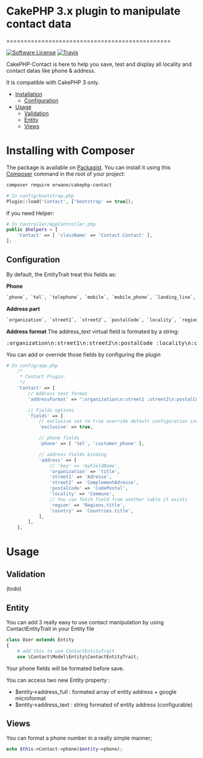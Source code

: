 # CakePHP 3.x plugin to manipulate contact data
===============================================

[![Software License](https://img.shields.io/badge/license-MIT-brightgreen.svg?style=flat-square)](LICENSE) [![Travis](https://img.shields.io/travis/Erwane/cakephp-contact.svg?style=flat-square)](https://travis-ci.org/Erwane/cakephp-contact)

CakePHP-Contact is here to help you save, test and display all locality and contact datas like phone & address.

It is compatible with CakePHP 3 only.

- [Installation](#installing-with-composer)
    - [Configuration](#configuration)
- [Usage](#usage)
    - [Validation](#validation)
    - [Entity](#entity-saving-data)
    - [Views](#views)

# Installing with Composer

The package is available on [Packagist](https://packagist.org/packages/erwane/cakephp-contact).
You can install it using this [Composer](http://getcomposer.org) command in the root of your project:

```bash
composer require erwane/cakephp-contact
```

```php
# In config/bootstrap.php
Plugin::load('Contact', ['bootstrap' => true]);
```

If you need Helper:
```php
# In Controller/AppController.php
public $helpers = [
    'Contact' => [ 'className' => 'Contact.Contact' ],
];
```

## Configuration
By default, the EntityTrait treat this fields as:

**Phone**
```sql
`phone`, `tel`, `telephone`, `mobile`, `mobile_phone`, `landing_line`, `portable`
```

**Address part**
```sql
`organization`, `street1`, `street2`, `postalCode`, `locality`, `region`, `country`
```

**Address format**
The address_text virtual field is formated by a string:
<pre>
:organization\n:street1\n:street2\n:postalCode :locality\n:country
</pre>

You can add or override those fields by configuring the plugin
```php
# In config/app.php
    /*
     * Contact Plugin.
     */
    'Contact' => [
        // Address text format
        'addressFormat' => ":organization\n:street1 :street2\n:postalCode :locality\n:country"

        // Fields options
        'fields' => [
            // exclusive set to true override default configuration instead of merging.
            'exclusive' => true,

            // phone fields
            'phone' => [ 'tel', 'customer_phone' ],

            // address fields binding
            'address' => [
                // 'key' => 'myFieldName',
                'organization' => 'title',
                'street1' => 'Adresse',
                'street2' => 'ComplementAdresse',
                'postalCode' => 'CodePostal',
                'locality' => 'Commune',
                // You can fetch field from another table if exists
                'region' => 'Regions.title',
                'country' => 'Countries.title',
            ],
        ],
    ],
```

# Usage

## Validation

(todo)

## Entity
You can add 3 really easy to use contact manipulation by using ContactEntityTrait in your Entity file
```php
class User extends Entity
{
    # add this to use ContactEntityTrait
    use \Contact\Model\Entity\ContactEntityTrait;
```

Your phone fields will be formated before save.

You can access two new Entity property :
- \$entity->address_full : formated array of entity address + google microformat
- \$entity->address_text : string formated of entity address (configurable)

## Views
You can format a phone number in a really simple manner;

```php
echo $this->Contact->phone($entity->phone);
```
